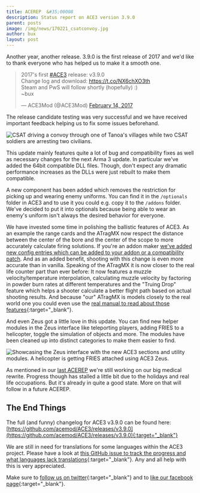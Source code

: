 ```yaml
---
title: ACEREP  &#35;00008
description: Status report on ACE3 version 3.9.0
parent: posts
image: /img/news/170221_csatconvoy.jpg
author: bux
layout: post
---
```


Another year, another release. 3.9.0 is the first release of 2017 and we'd like to thank everyone who has helped us to make it a smooth one.

<!--more-->

<blockquote class="twitter-tweet" data-lang="en"><p lang="en" dir="ltr">2017&#39;s first <a href="https://twitter.com/hashtag/ACE3?src=hash">#ACE3</a> release: v3.9.0<br>Change log and download: <a href="https://t.co/NX6chXO3th">https://t.co/NX6chXO3th</a><br>Steam and PwS will follow shortly (hopefully) :)<br>~bux</p>&mdash; ACE3Mod (@ACE3Mod) <a href="https://twitter.com/ACE3Mod/status/831616907585400832">February 14, 2017</a></blockquote>
<script async src="//platform.twitter.com/widgets.js" charset="utf-8"></script>

The release candidate testing was very successful and we have received important feedback helping us to fix some issues beforehand.

<div class="row">
    <div class="small-12 columns">
        <img src="{{site.baseUrl}}/img/news/170221_csatconvoy.jpg" alt="CSAT driving a convoy through one of Tanoa's villages while two CSAT soldiers are arresting two civilians."/>
    </div>
</div>

This update mainly features quite a lot of bug and compatibility fixes as well as necessary changes for the next Arma 3 update. In particular we've added the 64bit compatible DLL files. Though, don't expect any dramatic performance increases as the DLLs were just rebuilt to make them compatible.

A new component has been added which removes the restriction for picking up and wearing enemy uniforms. You can find it in the `/optionals` folder in ACE3 and to use it you could e.g. copy it to the `/addons` folder. We've decided to put it into optionals because being able to wear an enemy's uniform isn't always the desired behavior for everyone.

We have invested some time in polishing the ballistic features of ACE3. As an example the range cards and the ATragMX now respect the distance between the center of the bore and the center of the scope to more accurately calculate firing solutions. If you're an addon maker [we've added new config entries which can be added to your addon or a compatibility patch](/wiki/framework/scopes-framework.html). And as an added benefit, shooting with this change is even more accurate than in vanilla.
Speaking of the ATragMX it is now closer to the real life counter part than ever before: It now features a muzzle velocity/temperature interpolation, calculating muzzle velocity by factoring in powder burn rates at different temperatures and the "Truing Drop" feature which helps a shooter calculate a better flight path based on actual shooting results. And because "our" ATragMX is models closely to the real world one you could even use the [real manual to read about those features](https://www.horusvision.com/download/manual_Horus_ATrag-v385.pdf){:target="_blank"}.

And even Zeus got a little love in this update. You can find new helper modules in the Zeus interface like teleporting players, adding FRIES to a helicopter, toggle the simulation of objects and more. The modules have been cleaned up into distinct categories to make them easier to find.

<div class="row">
    <div class="small-12 columns">
        <img src="{{site.baseUrl}}/img/news/170221_Zeus.jpg" alt="Showcasing the Zeus interface with the new ACE3 sections and utility modules. A helicopter is getting FRIES attached using ACE3 Zeus."/>
    </div>
</div>

As mentioned in our [last ACEREP](2016/11/04/ace3-version381.html) we're still working on our big medical rewrite. Progress though has stalled a little bit due to the holidays and real life occupations. But it's already in quite a good state. More on that will follow in a future ACEREP.

## The End Things

The full (and funny) changelog for ACE3 v3.9.0 can be found here: [https://github.com/acemod/ACE3/releases/v3.9.0](https://github.com/acemod/ACE3/releases/v3.9.0){:target="_blank"}

We are still in need for translations for some languages within the ACE3 project. Please have a look at [this GitHub issue to track the progress and what languages lack translations](https://github.com/acemod/ACE3/issues/367){:target="_blank"}. Any and all help with this is very appreciated.

Make sure to [follow us on twitter](https://twitter.com/intent/follow?screen_name=ace3mod&tw_p=followbutton){:target="_blank"} and to [like our facebook page](https://www.facebook.com/ACE3Mod/){:target="_blank"}.
